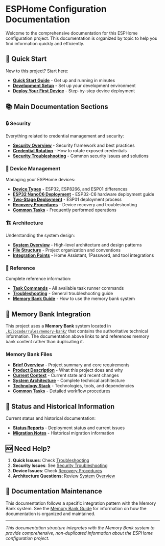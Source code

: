 # ESPHome Configuration Documentation

Welcome to the comprehensive documentation for this ESPHome configuration project. This documentation is organized by
topic to help you find information quickly and efficiently.

## 🚀 Quick Start

New to this project? Start here:

- **[Quick Start Guide](getting-started/quick-start.md)** - Get up and running in minutes
- **[Development Setup](getting-started/development-setup.md)** - Set up your development environment
- **[Deploy Your First Device](getting-started/first-device.md)** - Step-by-step device deployment

## 📚 Main Documentation Sections

### 🔒 Security

Everything related to credential management and security:

- **[Security Overview](security/overview.md)** - Security framework and best practices
- **[Credential Rotation](security/credential-rotation.md)** - How to rotate exposed credentials
- **[Security Troubleshooting](security/troubleshooting.md)** - Common security issues and solutions

### 🔧 Device Management

Managing your ESPHome devices:

- **[Device Types](device-management/device-types.md)** - ESP32, ESP8266, and ESP01 differences
- **[ESP32 NanoC6 Deployment](device-management/esp32-nanoc6-deployment-guide.md)** - ESP32-C6 hardware deployment guide
- **[Two-Stage Deployment](device-management/two-stage-deployment.md)** - ESP01 deployment process
- **[Recovery Procedures](device-management/recovery-procedures.md)** - Device recovery and troubleshooting
- **[Common Tasks](device-management/common-tasks.md)** - Frequently performed operations

### 🏗️ Architecture

Understanding the system design:

- **[System Overview](architecture/system-overview.md)** - High-level architecture and design patterns
- **[File Structure](architecture/file-structure.md)** - Project organization and conventions
- **[Integration Points](architecture/integration-points.md)** - Home Assistant, 1Password, and tool integrations

### 📖 Reference

Complete reference information:

- **[Task Commands](reference/task-commands.md)** - All available task runner commands
- **[Troubleshooting](reference/troubleshooting.md)** - General troubleshooting guide
- **[Memory Bank Guide](reference/memory-bank-guide.md)** - How to use the memory bank system

## 🧠 Memory Bank Integration

This project uses a **Memory Bank** system located in [`.kilocode/rules/memory-bank/`](.kilocode/rules/memory-bank/)
that contains the authoritative technical information. The documentation above links to and references memory bank
content rather than duplicating it.

### Memory Bank Files

- **[Brief Overview](.kilocode/rules/memory-bank/brief.md)** - Project summary and core requirements
- **[Product Description](.kilocode/rules/memory-bank/product.md)** - What this project does and why
- **[Current Context](.kilocode/rules/memory-bank/context.md)** - Current state and recent changes
- **[System Architecture](.kilocode/rules/memory-bank/architecture.md)** -
  Complete technical architecture
- **[Technology Stack](.kilocode/rules/memory-bank/tech.md)** - Technologies, tools, and dependencies
- **[Common Tasks](.kilocode/rules/memory-bank/tasks.md)** - Detailed workflow procedures

## 🔄 Status and Historical Information

Current status and historical documentation:

- **[Status Reports](status/)** - Deployment status and current issues
- **[Migration Notes](security/migration-notes.md)** - Historical migration information

## 🆘 Need Help?

1. **Quick Issues**: Check [Troubleshooting](reference/troubleshooting.md)
2. **Security Issues**: See [Security Troubleshooting](security/troubleshooting.md)
3. **Device Issues**: Check [Recovery Procedures](device-management/recovery-procedures.md)
4. **Architecture Questions**: Review [System Overview](architecture/system-overview.md)

## 📝 Documentation Maintenance

This documentation follows a specific integration pattern with the Memory Bank system. See the
[Memory Bank Guide](reference/memory-bank-guide.md) for information on how the documentation is organized and
maintained.

---

*This documentation structure integrates with the Memory Bank system to provide comprehensive, non-duplicated
information about the ESPHome configuration project.*
